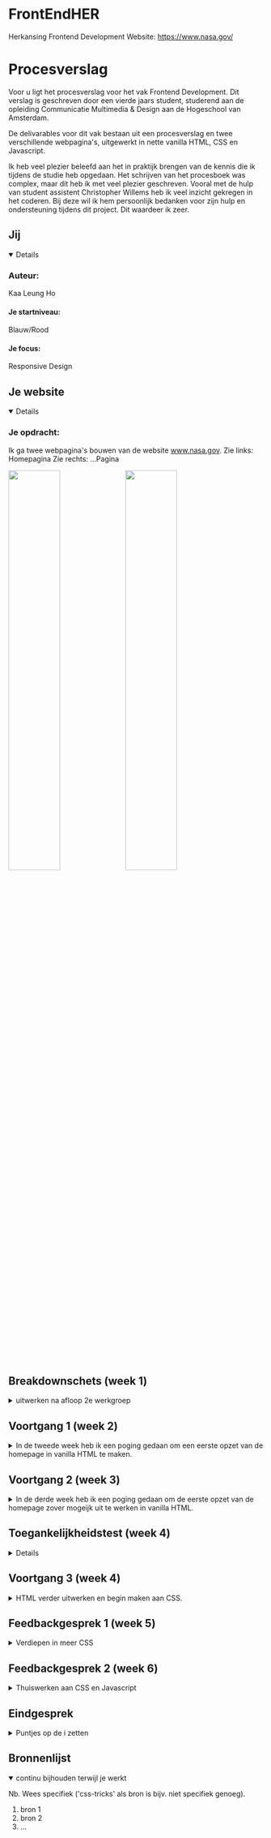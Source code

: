 # FrontEndHER
Herkansing Frontend Development
Website: https://www.nasa.gov/

# Procesverslag
Voor u ligt het procesverslag voor het vak Frontend Development. Dit verslag is geschreven door een vierde jaars student, studerend aan de opleiding Communicatie Multimedia & Design aan de Hogeschool van Amsterdam.

De delivarables voor dit vak bestaan uit een procesverslag en twee verschillende webpagina's, uitgewerkt in nette vanilla HTML, CSS en Javascript.

Ik heb veel plezier beleefd aan het in praktijk brengen van de kennis die ik tijdens de studie heb opgedaan. Het schrijven van het procesboek was complex, maar dit heb ik met veel plezier geschreven. Vooral met de hulp van student assistent Christopher Willems heb ik veel inzicht gekregen in het coderen. Bij deze wil ik hem persoonlijk bedanken voor zijn hulp en ondersteuning tijdens dit project. Dit waardeer ik zeer.


## Jij

<details open>

### Auteur:
Kaa Leung Ho

#### Je startniveau:
Blauw/Rood

#### Je focus:
Responsive Design
 
</details>





## Je website

<details open>

### Je opdracht:
Ik ga twee webpagina's bouwen van de website www.nasa.gov.
Zie links: Homepagina
Zie rechts: ...Pagina

<p float="left">
  <img src="https://github.com/user-attachments/assets/f65bbe32-0f72-454d-8702-caeed4db7469" width="45%" />
  <img src="https://github.com/user-attachments/assets/f65bbe32-0f72-454d-8702-caeed4db7469" width="45%" />
</p>
 
</details>



## Breakdownschets (week 1)

<details>
<summary>uitwerken na afloop 2e werkgroep</summary>

### de hele pagina: 
<img src="images/dummy-plaatje.jpg" width="375px" alt="breakdown van de hele pagina">

### dynamisch deel (bijv menu): 
<img src="images/dummy-plaatje.jpg" width="375px" alt="breakdown van een dynamisch deel">

### wellicht nog een dynamisch deel (bijv filter): 
<img src="images/dummy-plaatje.jpg" width="375px" alt="breakdown van nog een dynamisch deel">

</details>



## Voortgang 1 (week 2)

<details>
 
<summary>In de tweede week heb ik een poging gedaan om een eerste opzet van de homepage in vanilla HTML te maken.</summary>

### Stand van zaken
Het structureren van de content in HTML was in het begin behoorlijk lastig. Het was namelijk al een tijdje geleden dat ik met code had gewerkt, en ik wist niet precies waar ik moest beginnen. Daarom besloot ik maar gewoon ergens te starten, en mijn gekozen website na te bouwen. Tijdens het voortgangsgesprek kwam ik er echter achter dat mijn code niet in orde was.

Ik had namelijk geen mobile-first-aanpak gehanteerd. Een studentassistent legde mij uit dat het belangrijk is om altijd mobile-first te beginnen. Bij een mobile-first-aanpak wordt vanaf het begin al een responsief ontwerp toegepast. Bovendien begreep ik dat het eenvoudiger is om vanuit een mobiele layout naar een  desktoplayout te schalen dan andersom.

### Agenda voor meeting
n.v.t.

### Verslag van meeting
- Altijd mobile-first beginnen bij het schrijven van code.
- Huiswerk voor volgende week: Homepagine in html (zover mogelijk) uitwerken.

</details>



## Voortgang 2 (week 3)

<details>
 
<summary>In de derde week heb ik een poging gedaan om de eerste opzet van de homepage zover mogeijk uit te werken in vanilla HTML.</summary>


### Stand van zaken
Bij deze voortgangsgesprek heb ik kritische feedback ontvangen over het schrijven van non-sematische elementen in mijn HTML document. Ik begreep niet goed waarom ik geen 'div' en 'classes' mocht gebruiken. Na uitgebreide uitleg van Danny de Vries begrijp ik nu eindelijk het belang van het gebruik van semantisch correcte HTML-elementen, zoals header, main en footer. Het gebruik van semantische elementen zorgt namelijk ervoor dat de content duidelijk georganiseerd is.

Tot slot heb ik ook het verschil geleerd tussen 'button' en 'a'. Een <button> wordt gebruikt voor interacties binnen dezelfde webpagina, zoals het uitvoeren van een actie of het activeren van een javascript-element. Daarentegen wordt een <a> gebruikt om door te navigeren naar een andere webpagina.

### Agenda voor meeting
n.v.t.

### Verslag van meeting
- Uitleg en de gedachtepunt omtrent het schrijven van semantische elementen in de HTML document.
- Geen 'div' of 'classes' gebruiken, maar CSS selectors.

</details>



## Toegankelijkheidstest (week 4)

<details>
<summary>In week 4 heb ik een toegankelijkheidstest samen met een medestudent laten uitvoeren op mijn website.</summary>

### Bevindingen
Onderstaand worden de belangrijkste bevindingen, die in de test naar voren kwamen, vermeld:

#### De dropdown menu in de navigatiebalk (Desktop versie)
De screenreader werd ingezet om de toegankelijkheid en inclusiviteit van de website www.nasa.gov te meten. Hieruit bleek dat de navigatie in het dropdownmenu van de navigatiebalk op de homepagina niet optimaal is ontworpen voor gebruikers met bewegingsbeperkingen. Gebruikers kunnen namelijk niet eenvoudig met de pijltjestoetsen door het menu navigeren. Aangezien het dropdownmenu een groot aantal onderwerpen bevat, moeten gebruikers elk onderwerp individueel doorlopen. Dit maakt het niet mogelijk om direct de gewenste webpagina te selecteren, wat de gebruiksvriendelijkheid van de gebruiker belemmert.

<img width="1278" alt="Schermafbeelding 2025-01-26 om 23 24 34" src="https://github.com/user-attachments/assets/efbde683-d8d2-4fb0-825a-7da790654185" />

Het probleem kan worden opgelost door een duidelijke hiërarchische structuur op te zetten die het navigeren binnen het dropdownmenu eenvoudiger maakt. Dit houdt in dat gebruikers vanuit het hoofdmenu de mogelijkheid krijgen om een onderwerp te selecteren, waarna ze direct toegang hebben tot de bijbehorende subonderwerpen of artikelen binnen die categorie. Daarnaast kan een optie worden toegevoegd waarmee gebruikers eenvoudig kunnen schakelen tussen andere hoofdonderwerpen.

#### Videos spelen continu af in een loop. 
De website van NASA maakt veel gebruik van bewegende achtergronden bij artikelen op de homepagina. Deze video's worden continu afgespeeld en stoppen niet automatisch. Dergelijke elementen kunnen de prestaties van de website negatief beïnvloeden, vooral wanneer het apparaat niet krachtig genoeg is om deze beelden soepel af te spelen.

Het probleem kan worden opgelost door minder belastende elementen, zoals GIF's, te gebruiken. Daarnaast is het ook een idee om gebruikers de mogelijkheid te geven om deze animaties handmatig uit te schakelen.

</details>



## Voortgang 3 (week 4)

<details>
<summary>HTML verder uitwerken en begin maken aan CSS.</summary>

### Stand van zaken
De mobiele versie is klaar, dus ik begin nu met de ontwikkeling van de desktopversie. Dit betekent dat ik eerst de benodigde HTML-elementen voor de desktopversie moet opzetten. Zodra deze klaar zijn, zal ik verdergaan met het toepassen van CSS. Christopher Willems heeft mij enorm geholpen bij het implementeren van media queries, waarmee content kan worden toegevoegd of verwijderd om de website responsief te maken voor verschillende schermformaten.
Daarnaast ga ik ook een beginnetje maken aan Javascript om het hamburgermenu interactief te maken.

<img width="626" alt="Schermafbeelding 2025-01-27 om 00 41 47" src="https://github.com/user-attachments/assets/e7f76c64-22d0-4029-881a-33e162a5c804" />
<img width="626" alt="Schermafbeelding 2025-01-27 om 00 43 28" src="https://github.com/user-attachments/assets/32379fd4-e73c-4d06-91d2-f9391eec6631" />

### Agenda voor meeting
n.v.t.

### Verslag van meeting
- De Mobile First aanpak is af en goedgekeurd.
- Uitleg gekregen responsive design en bijbehorende media media query.

</details>



## Feedbackgesprek 1 (week 5)

<details>
<summary>Verdiepen in meer CSS</summary>

### Stand van zaken
Ik heb mij wezen verdiepen in responsive design en hoe elementen toegevoegd, verwijderd of verplaatst kunnen worden op de webpagina. Hierbij heb ik gewerkt met breakpoints om de lay-out dynamisch aan te passen aan verschillende schermformaten. Mijn website heeft drie responsieve ontwerpen met twee breakpoints.
De website begint met een minimale min-width van 600px. Het eerste breakpoint is ingesteld op 640px en het tweede breakpoint op 1024px. Hierdoor wordt de website optimaal weergegeven op diverse schermgroottes.

### Kernpunten deze week
- Min-width zorgt ervoor dat de website een minimale dimensie kan behouden om het te laten werken.
- Niet alle elementen worden meegeschaald met de responsiveness van de website.
- Uitleg gekregen Javascript.

</details>



## Feedbackgesprek 2 (week 6)

<details>
<summary>Thuiswerken aan CSS en Javascript</summary>

### Stand van zaken
Deze week was erg druk geweest voor mij, omdat ik een herkansing had voor een ander vak die ik echt moest halen. Hierdoor kon ik helaas niet deelnemen aan de feedbackgesprekken op school. Om dit te compenseren, heb ik mezelf verdiept in online bronnen voor het finaliseren van mijn website. Christopher Willems heeft mij een hele handige open-source website aanbevolen om theorieën en documentatie op te zoeken, namelijk MDN Web Docs.

### Kernpunten deze week
- Min-width zorgt ervoor dat de website een minimale dimensie kan behouden om het te laten werken.
- Niet alle elementen worden meegeschaald met de responsiveness van de website.
- Uitleg gekregen Javascript.

</details>

## Eindgesprek 

<details>
<summary>Puntjes op de i zetten</summary>

### Stand van zaken
Door de herkansing kon ik ook niet deelnemen aan aan het eindgesprek. Ik heb contact gezocht met Christopher Willems. Samen hebben wij naar mijn code gekeken.

### Screenshot(s)

hier screenshot(s) van je eindresultaat

</details>















## Bronnenlijst

<details open>
<summary>continu bijhouden terwijl je werkt</summary>

Nb. Wees specifiek ('css-tricks' als bron is bijv. niet specifiek genoeg).

1. bron 1
2. bron 2
3. ...

</details>
